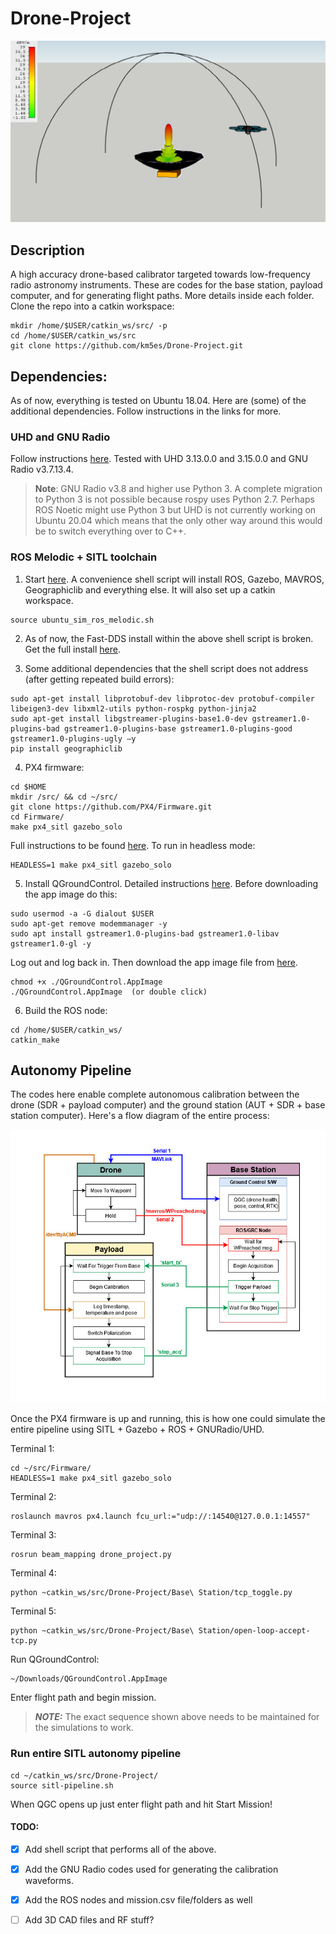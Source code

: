 # Drone-Project
![cal-illustration](oth_withBeam_gradient.png)

## Description
A high accuracy drone-based calibrator targeted towards low-frequency radio astronomy instruments. These are codes for the base station, payload computer, and for generating flight paths. More details inside each folder. Clone the repo into a catkin workspace:
```
mkdir /home/$USER/catkin_ws/src/ -p
cd /home/$USER/catkin_ws/src
git clone https://github.com/km5es/Drone-Project.git
```

## Dependencies:
As of now, everything is tested on Ubuntu 18.04. Here are (some) of the additional dependencies. Follow instructions in the links for more.

### UHD and GNU Radio 
Follow instructions [here](https://kb.ettus.com/Building_and_Installing_the_USRP_Open-Source_Toolchain_(UHD_and_GNU_Radio)_on_Linux). Tested with UHD 3.13.0.0 and 3.15.0.0 and GNU Radio v3.7.13.4. 
> **Note**: GNU Radio v3.8 and higher use Python 3. A complete migration to Python 3 is not possible because rospy uses Python 2.7. Perhaps ROS Noetic might use Python 3 but UHD is not currently working on Ubuntu 20.04 which means that the only other way around this would be to switch everything over to C++. 

### ROS Melodic + SITL toolchain
1. Start [here](https://dev.px4.io/v1.9.0/en/setup/dev_env_linux_ubuntu.html). A convenience shell script will install ROS, Gazebo, MAVROS, Geographiclib and everything else. It will also set up a catkin workspace.
```
source ubuntu_sim_ros_melodic.sh
```
2. As of now, the Fast-DDS install within the above shell script is broken. Get the full install [here](https://www.eprosima.com/index.php/downloads-all).

3. Some additional dependencies that the shell script does not address (after getting repeated build errors):
```
sudo apt-get install libprotobuf-dev libprotoc-dev protobuf-compiler libeigen3-dev libxml2-utils python-rospkg python-jinja2
sudo apt-get install libgstreamer-plugins-base1.0-dev gstreamer1.0-plugins-bad gstreamer1.0-plugins-base gstreamer1.0-plugins-good gstreamer1.0-plugins-ugly –y
pip install geographiclib
```

4. PX4 firmware:
```
cd $HOME
mkdir /src/ && cd ~/src/
git clone https://github.com/PX4/Firmware.git
cd Firmware/
make px4_sitl gazebo_solo
```
Full instructions to be found [here](https://dev.px4.io/v1.9.0/en/setup/building_px4.html). To run in headless mode:
```
HEADLESS=1 make px4_sitl gazebo_solo
```
5. Install QGroundControl. Detailed instructions [here](https://docs.qgroundcontrol.com/en/getting_started/download_and_install.html). Before downloading the app image do this:
```
sudo usermod -a -G dialout $USER
sudo apt-get remove modemmanager -y
sudo apt install gstreamer1.0-plugins-bad gstreamer1.0-libav gstreamer1.0-gl -y
```
Log out and log back in. Then download the app image file from [here](https://s3-us-west-2.amazonaws.com/qgroundcontrol/latest/QGroundControl.AppImage).
```
chmod +x ./QGroundControl.AppImage
./QGroundControl.AppImage  (or double click)
```
6. Build the ROS node:
```
cd /home/$USER/catkin_ws/
catkin_make
```

## Autonomy Pipeline
The codes here enable complete autonomous calibration between the drone (SDR + payload computer) and the ground station (AUT + SDR + base station computer). Here's a flow diagram of the entire process:

![pipeline](autonomy_pipeline.jpg)

Once the PX4 firmware is up and running, this is how one could simulate the entire pipeline using SITL + Gazebo + ROS + GNURadio/UHD.

Terminal 1:
```
cd ~/src/Firmware/
HEADLESS=1 make px4_sitl gazebo_solo
```
Terminal 2:
```
roslaunch mavros px4.launch fcu_url:="udp://:14540@127.0.0.1:14557"
```
Terminal 3:
```
rosrun beam_mapping drone_project.py
```
Terminal 4:
```
python ~catkin_ws/src/Drone-Project/Base\ Station/tcp_toggle.py
```
Terminal 5:
```
python ~catkin_ws/src/Drone-Project/Base\ Station/open-loop-accept-tcp.py
```
Run QGroundControl:
```
~/Downloads/QGroundControl.AppImage
```
Enter flight path and begin mission.

>***NOTE:*** The exact sequence shown above needs to be maintained for the simulations to work.

### Run entire SITL autonomy pipeline
```
cd ~/catkin_ws/src/Drone-Project/
source sitl-pipeline.sh
```
When QGC opens up just enter flight path and hit Start Mission!

#### TODO:

- [x] Add shell script that performs all of the above.

- [x] Add the GNU Radio codes used for generating the calibration waveforms.

- [x] Add the ROS nodes and mission.csv file/folders as well

- [ ] Add 3D CAD files and RF stuff? 

